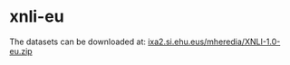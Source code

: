 # xnli-eu
The datasets can be downloaded at: [ixa2.si.ehu.eus/mheredia/XNLI-1.0-eu.zip](ixa2.si.ehu.eus/mheredia/XNLI-1.0-eu.zip)
